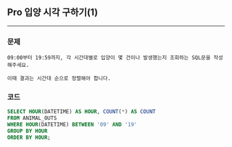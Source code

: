 ## Pro 입양 시각 구하기(1)

---

### 문제
```
09:00부터 19:59까지, 각 시간대별로 입양이 몇 건이나 발생했는지 조회하는 SQL문을 작성해주세요. 

이때 결과는 시간대 순으로 정렬해야 합니다.
```

### 코드
```sql
SELECT HOUR(DATETIME) AS HOUR, COUNT(*) AS COUNT
FROM ANIMAL_OUTS
WHERE HOUR(DATETIME) BETWEEN '09' AND '19'
GROUP BY HOUR
ORDER BY HOUR;
```